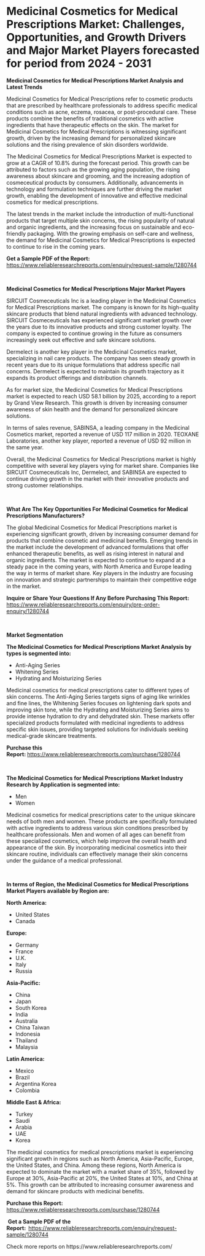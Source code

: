 <p><h1>Medicinal Cosmetics for Medical Prescriptions Market: Challenges, Opportunities, and Growth Drivers and Major Market Players forecasted for period from 2024 - 2031</h1></p><p><strong>Medicinal Cosmetics for Medical Prescriptions Market Analysis and Latest Trends</strong></p>
<p><p>Medicinal Cosmetics for Medical Prescriptions refer to cosmetic products that are prescribed by healthcare professionals to address specific medical conditions such as acne, eczema, rosacea, or post-procedural care. These products combine the benefits of traditional cosmetics with active ingredients that have therapeutic effects on the skin. The market for Medicinal Cosmetics for Medical Prescriptions is witnessing significant growth, driven by the increasing demand for personalized skincare solutions and the rising prevalence of skin disorders worldwide.</p><p>The Medicinal Cosmetics for Medical Prescriptions Market is expected to grow at a CAGR of 10.8% during the forecast period. This growth can be attributed to factors such as the growing aging population, the rising awareness about skincare and grooming, and the increasing adoption of cosmeceutical products by consumers. Additionally, advancements in technology and formulation techniques are further driving the market growth, enabling the development of innovative and effective medicinal cosmetics for medical prescriptions.</p><p>The latest trends in the market include the introduction of multi-functional products that target multiple skin concerns, the rising popularity of natural and organic ingredients, and the increasing focus on sustainable and eco-friendly packaging. With the growing emphasis on self-care and wellness, the demand for Medicinal Cosmetics for Medical Prescriptions is expected to continue to rise in the coming years.</p></p>
<p><strong>Get a Sample PDF of the Report:&nbsp;</strong> <a href="https://www.reliableresearchreports.com/enquiry/request-sample/1280744">https://www.reliableresearchreports.com/enquiry/request-sample/1280744</a></p>
<p>&nbsp;</p>
<p><strong>Medicinal Cosmetics for Medical Prescriptions Major Market Players</strong></p>
<p><p>SIRCUIT Cosmeceuticals Inc is a leading player in the Medicinal Cosmetics for Medical Prescriptions market. The company is known for its high-quality skincare products that blend natural ingredients with advanced technology. SIRCUIT Cosmeceuticals has experienced significant market growth over the years due to its innovative products and strong customer loyalty. The company is expected to continue growing in the future as consumers increasingly seek out effective and safe skincare solutions.</p><p>Dermelect is another key player in the Medicinal Cosmetics market, specializing in nail care products. The company has seen steady growth in recent years due to its unique formulations that address specific nail concerns. Dermelect is expected to maintain its growth trajectory as it expands its product offerings and distribution channels.</p><p>As for market size, the Medicinal Cosmetics for Medical Prescriptions market is expected to reach USD 58.1 billion by 2025, according to a report by Grand View Research. This growth is driven by increasing consumer awareness of skin health and the demand for personalized skincare solutions.</p><p>In terms of sales revenue, SABINSA, a leading company in the Medicinal Cosmetics market, reported a revenue of USD 117 million in 2020. TEOXANE Laboratories, another key player, reported a revenue of USD 92 million in the same year.</p><p>Overall, the Medicinal Cosmetics for Medical Prescriptions market is highly competitive with several key players vying for market share. Companies like SIRCUIT Cosmeceuticals Inc, Dermelect, and SABINSA are expected to continue driving growth in the market with their innovative products and strong customer relationships.</p></p>
<p>&nbsp;</p>
<p><strong>What Are The Key Opportunities For Medicinal Cosmetics for Medical Prescriptions Manufacturers?</strong></p>
<p><p>The global Medicinal Cosmetics for Medical Prescriptions market is experiencing significant growth, driven by increasing consumer demand for products that combine cosmetic and medicinal benefits. Emerging trends in the market include the development of advanced formulations that offer enhanced therapeutic benefits, as well as rising interest in natural and organic ingredients. The market is expected to continue to expand at a steady pace in the coming years, with North America and Europe leading the way in terms of market share. Key players in the industry are focusing on innovation and strategic partnerships to maintain their competitive edge in the market.</p></p>
<p><strong>Inquire or Share Your Questions If Any Before Purchasing This Report:</strong> <a href="https://www.reliableresearchreports.com/enquiry/pre-order-enquiry/1280744">https://www.reliableresearchreports.com/enquiry/pre-order-enquiry/1280744</a></p>
<p>&nbsp;</p>
<p><strong>Market Segmentation</strong></p>
<p><strong>The Medicinal Cosmetics for Medical Prescriptions Market Analysis by types is segmented into:</strong></p>
<p><ul><li>Anti-Aging Series</li><li>Whitening Series</li><li>Hydrating and Moisturizing Series</li></ul></p>
<p><p>Medicinal cosmetics for medical prescriptions cater to different types of skin concerns. The Anti-Aging Series targets signs of aging like wrinkles and fine lines, the Whitening Series focuses on lightening dark spots and improving skin tone, while the Hydrating and Moisturizing Series aims to provide intense hydration to dry and dehydrated skin. These markets offer specialized products formulated with medicinal ingredients to address specific skin issues, providing targeted solutions for individuals seeking medical-grade skincare treatments.</p></p>
<p><strong>Purchase this Report:&nbsp;</strong><a href="https://www.reliableresearchreports.com/purchase/1280744">https://www.reliableresearchreports.com/purchase/1280744</a></p>
<p>&nbsp;</p>
<p><strong>The Medicinal Cosmetics for Medical Prescriptions Market Industry Research by Application is segmented into:</strong></p>
<p><ul><li>Men</li><li>Women</li></ul></p>
<p><p>Medicinal cosmetics for medical prescriptions cater to the unique skincare needs of both men and women. These products are specifically formulated with active ingredients to address various skin conditions prescribed by healthcare professionals. Men and women of all ages can benefit from these specialized cosmetics, which help improve the overall health and appearance of the skin. By incorporating medicinal cosmetics into their skincare routine, individuals can effectively manage their skin concerns under the guidance of a medical professional.</p></p>
<p>&nbsp;</p>
<p><strong>In terms of Region, the Medicinal Cosmetics for Medical Prescriptions Market Players available by Region are:</strong></p>
<p>
    <p> <strong> North America: </strong>
        <ul>
            <li>United States</li>
            <li>Canada</li>
        </ul>
        </p> 
    <p> <strong> Europe: </strong>
        <ul>
            <li>Germany</li>
            <li>France</li>
            <li>U.K.</li>
            <li>Italy</li>
            <li>Russia</li>
        </ul>
        </p> 
    <p> <strong> Asia-Pacific: </strong>
        <ul>
            <li>China</li>
            <li>Japan</li>
            <li>South Korea</li>
            <li>India</li>
            <li>Australia</li>
            <li>China Taiwan</li>
            <li>Indonesia</li>
            <li>Thailand</li>
            <li>Malaysia</li>
        </ul>
        </p> 
    <p> <strong> Latin America: </strong>
        <ul>
            <li>Mexico</li>
            <li>Brazil</li>
            <li>Argentina Korea</li>
            <li>Colombia</li>
        </ul>
        </p> 
    <p> <strong> Middle East & Africa: </strong>
        <ul>
            <li>Turkey</li>
            <li>Saudi</li>
            <li>Arabia</li>
            <li>UAE</li>
            <li>Korea</li>
        </ul>
    </p>
    </p>
<p><p>The medicinal cosmetics for medical prescriptions market is experiencing significant growth in regions such as North America, Asia-Pacific, Europe, the United States, and China. Among these regions, North America is expected to dominate the market with a market share of 35%, followed by Europe at 30%, Asia-Pacific at 20%, the United States at 10%, and China at 5%. This growth can be attributed to increasing consumer awareness and demand for skincare products with medicinal benefits.</p></p>
<p><strong>Purchase this Report: </strong><a href="https://www.reliableresearchreports.com/purchase/1280744">https://www.reliableresearchreports.com/purchase/1280744</a></p>
<p>&nbsp;<strong>Get a Sample PDF of the Report:&nbsp;&nbsp;</strong><a href="https://www.reliableresearchreports.com/enquiry/request-sample/1280744">https://www.reliableresearchreports.com/enquiry/request-sample/1280744</a></p>
<p><strong></strong></p>
<p>Check more reports on https://www.reliableresearchreports.com/</p>